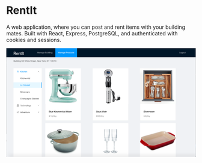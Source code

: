 # RentIt
A web application, where you can post and rent items with your building mates.
Built with React, Express, PostgreSQL, and authenticated with cookies and sessions.

![](images/RentIt.png)
